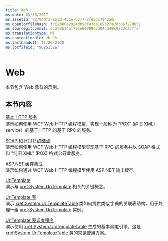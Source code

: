 ```yaml
---
title: Web
ms.date: 03/30/2017
ms.assetid: 88794df1-8e2d-431e-b377-2fd3dc7942ab
ms.openlocfilehash: fc62b88e2924db9df43d4169327a7db66f27d651
ms.sourcegitcommit: bc293b14af795e0e999e3304dd40c0222cf2ffe4
ms.translationtype: MT
ms.contentlocale: zh-CN
ms.lasthandoff: 11/26/2020
ms.locfileid: "96251329"
---
```

# <a name="web"></a>Web

本节包含 Web 承载的示例。  
  
## <a name="in-this-section"></a>本节内容
  
 [基本 HTTP 服务](basic-http-service.md)  
 演示如何使用 WCF Web HTTP 编程模型，实现一般称为 "POX" (纯旧 XML) service）的基于 HTTP 的基于 RPC 的服务。
  
 [SOAP 和 HTTP 终结点](soap-and-http-endpoints.md)  
 演示如何使用 WCF Web HTTP 编程模型实现基于 RPC 的服务并以 SOAP 格式和 "纯旧 XML" (POX) 格式公开此服务。  
  
 [ASP.NET 缓存集成](aspnet-caching-integration.md)  
 演示如何通过 WCF Web HTTP 编程模型使用 ASP.NET 输出缓存。  
  
 [UriTemplate](uritemplate-sample.md)  
 演示与 <xref:System.UriTemplate> 相关的关键概念。  
  
 [UriTemplate 表](uritemplate-table-sample.md)  
 演示 <xref:System.UriTemplateTable> 类如何提供类似字典的关联表结构，用于处理一组 <xref:System.UriTemplate> 实例。  
  
 [UriTemplate 表调度程序](uritemplate-table-dispatcher-sample.md)  
 演示使用 <xref:System.UriTemplateTable> 生成的基本调度引擎，这是 <xref:System.UriTemplateTable> 类的常见使用方案。
